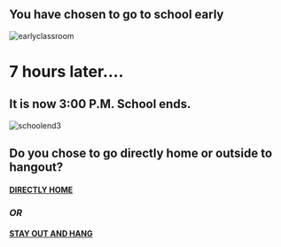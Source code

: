 ## You have chosen to go to school early
![earlyclassroom](https://cdn.cnn.com/cnnnext/dam/assets/120504054119-empty-classroom-high-school-horizontal-large-gallery.jpg)
# 7 hours later....

## It is now 3:00 P.M. School ends.
![schoolend3](https://media.makeameme.org/created/finally-the-end-s8ufxz.jpg)
## Do you chose to go directly home or outside to hangout?

#### [DIRECTLY HOME](directlyhome.md)

### _OR_

#### [STAY OUT AND HANG](soah.md)